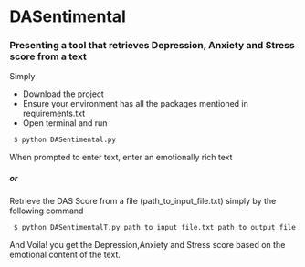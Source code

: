 # DASentimental

### Presenting a tool that retrieves Depression, Anxiety and Stress score from a text

Simply

<ul>
<li>Download the project</li>
<li>Ensure your environment has all the packages mentioned in requirements.txt</li>
<li>Open terminal and run</li>
</ul>

```sh
 $ python DASentimental.py
```

When prompted to enter text, enter an emotionally rich text

##### or

Retrieve the DAS Score from a file (path_to_input_file.txt) simply by the following command

```sh
 $ python DASentimentalT.py path_to_input_file.txt path_to_output_file.txt
```

And Voila! you get the Depression,Anxiety and Stress score based on the emotional content of the text.

